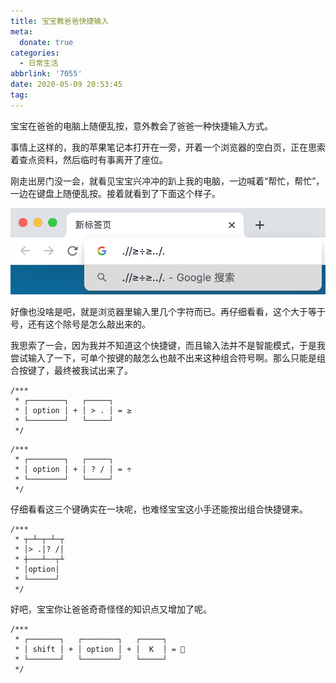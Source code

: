 ```yaml
---
title: 宝宝教爸爸快捷输入
meta:
  donate: true
categories:
  - 日常生活
abbrlink: '7055'
date: 2020-05-09 20:53:45
tag:
---
```


宝宝在爸爸的电脑上随便乱按，意外教会了爸爸一种快捷输入方式。

<!-- more -->

事情上这样的，我的苹果笔记本打开在一旁，开着一个浏览器的空白页，正在思索着查点资料，然后临时有事离开了座位。

刚走出房门没一会，就看见宝宝兴冲冲的趴上我的电脑，一边喊着“帮忙，帮忙”，一边在键盘上随便乱按。接着就看到了下面这个样子。

![](/assets/img/20200509084728.png)

好像也没啥是吧，就是浏览器里输入里几个字符而已。再仔细看看，这个大于等于号，还有这个除号是怎么敲出来的。

我思索了一会，因为我并不知道这个快捷键，而且输入法并不是智能模式，于是我尝试输入了一下，可单个按键的敲怎么也敲不出来这种组合符号啊。那么只能是组合按键了，最终被我试出来了。

```
/***
 * ┌────────┐   ┌─────┐ 
 * │ option │ + │ > . │ = ≥
 * └────────┘   └─────┘ 
 */
```

```
/***
 * ┌────────┐   ┌─────┐ 
 * │ option │ + │ ? / │ = ÷
 * └────────┘   └─────┘ 
 */
```

仔细看看这三个键确实在一块呢，也难怪宝宝这小手还能按出组合快捷键来。

```
/***
 * ┬─┴─┬─┴─┬
 * │> .│? /│
 * ┼───┴──┬┴
 * │option│
 * └──────┘
 */
```

好吧，宝宝你让爸爸奇奇怪怪的知识点又增加了呢。

```
/***
 * ┌───────┐   ┌────────┐   ┌─────┐ 
 * │ shift │ + │ option │ + │  K  │ = 
 * └───────┘   └────────┘   └─────┘ 
 */
```
